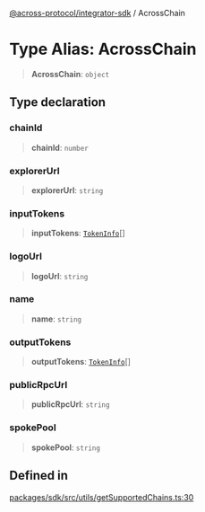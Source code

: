 [@across-protocol/integrator-sdk](../README.md) / AcrossChain

# Type Alias: AcrossChain

> **AcrossChain**: `object`

## Type declaration

### chainId

> **chainId**: `number`

### explorerUrl

> **explorerUrl**: `string`

### inputTokens

> **inputTokens**: [`TokenInfo`](TokenInfo.md)[]

### logoUrl

> **logoUrl**: `string`

### name

> **name**: `string`

### outputTokens

> **outputTokens**: [`TokenInfo`](TokenInfo.md)[]

### publicRpcUrl

> **publicRpcUrl**: `string`

### spokePool

> **spokePool**: `string`

## Defined in

[packages/sdk/src/utils/getSupportedChains.ts:30](https://github.com/across-protocol/toolkit/blob/fa61c35c7597804e093096de254dbc326f096003/packages/sdk/src/utils/getSupportedChains.ts#L30)
